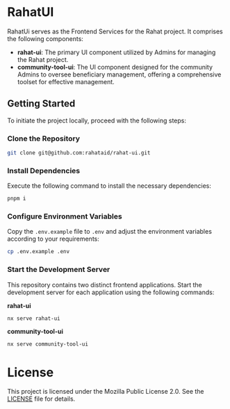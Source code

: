 # RahatUI

RahatUi serves as the Frontend Services for the Rahat project. It comprises the following components:

- **rahat-ui**: The primary UI component utilized by Admins for managing the Rahat project.
- **community-tool-ui**: The UI component designed for the community Admins to oversee beneficiary management, offering a comprehensive toolset for effective management.

## Getting Started

To initiate the project locally, proceed with the following steps:

### Clone the Repository

```bash
git clone git@github.com:rahataid/rahat-ui.git
```

### Install Dependencies

Execute the following command to install the necessary dependencies:

```bash
pnpm i
```

### Configure Environment Variables

Copy the `.env.example` file to `.env` and adjust the environment variables according to your requirements:

```bash
cp .env.example .env
```

### Start the Development Server

This repository contains two distinct frontend applications. Start the development server for each application using the following commands:

**rahat-ui**

```bash
nx serve rahat-ui
```

**community-tool-ui**

```bash
nx serve community-tool-ui
```


# License
This project is licensed under the Mozilla Public License 2.0. See the [LICENSE](LICENSE) file for details.

